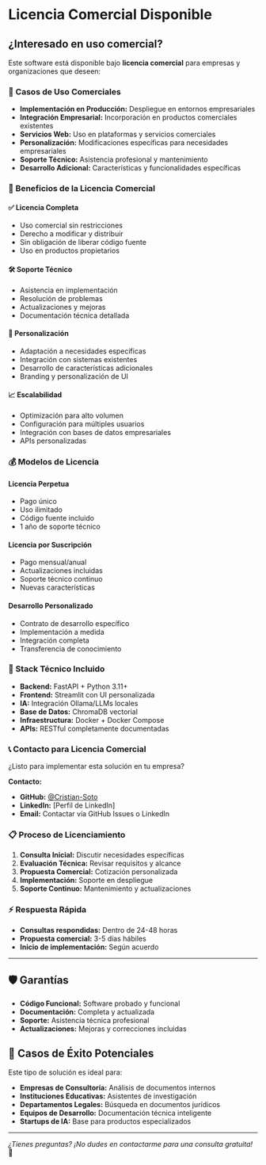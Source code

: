 # Licencia Comercial Disponible

## ¿Interesado en uso comercial?

Este software está disponible bajo **licencia comercial** para empresas y organizaciones que deseen:

### 🚀 Casos de Uso Comerciales

- **Implementación en Producción:** Despliegue en entornos empresariales
- **Integración Empresarial:** Incorporación en productos comerciales existentes
- **Servicios Web:** Uso en plataformas y servicios comerciales
- **Personalización:** Modificaciones específicas para necesidades empresariales
- **Soporte Técnico:** Asistencia profesional y mantenimiento
- **Desarrollo Adicional:** Características y funcionalidades específicas

### 💼 Beneficios de la Licencia Comercial

#### ✅ **Licencia Completa**
- Uso comercial sin restricciones
- Derecho a modificar y distribuir
- Sin obligación de liberar código fuente
- Uso en productos propietarios

#### 🛠️ **Soporte Técnico**
- Asistencia en implementación
- Resolución de problemas
- Actualizaciones y mejoras
- Documentación técnica detallada

#### 🎯 **Personalización**
- Adaptación a necesidades específicas
- Integración con sistemas existentes
- Desarrollo de características adicionales
- Branding y personalización de UI

#### 📈 **Escalabilidad**
- Optimización para alto volumen
- Configuración para múltiples usuarios
- Integración con bases de datos empresariales
- APIs personalizadas

### 💰 Modelos de Licencia

#### **Licencia Perpetua**
- Pago único
- Uso ilimitado
- Código fuente incluido
- 1 año de soporte técnico

#### **Licencia por Suscripción**
- Pago mensual/anual
- Actualizaciones incluidas
- Soporte técnico continuo
- Nuevas características

#### **Desarrollo Personalizado**
- Contrato de desarrollo específico
- Implementación a medida
- Integración completa
- Transferencia de conocimiento

### 🔧 Stack Técnico Incluido

- **Backend:** FastAPI + Python 3.11+
- **Frontend:** Streamlit con UI personalizada
- **IA:** Integración Ollama/LLMs locales
- **Base de Datos:** ChromaDB vectorial
- **Infraestructura:** Docker + Docker Compose
- **APIs:** RESTful completamente documentadas

### 📞 Contacto para Licencia Comercial

¿Listo para implementar esta solución en tu empresa?

**Contacto:**
- **GitHub:** [@Cristian-Soto](https://github.com/Cristian-Soto)
- **LinkedIn:** [Perfil de LinkedIn]
- **Email:** Contactar vía GitHub Issues o LinkedIn

### 📋 Proceso de Licenciamiento

1. **Consulta Inicial:** Discutir necesidades específicas
2. **Evaluación Técnica:** Revisar requisitos y alcance
3. **Propuesta Comercial:** Cotización personalizada
4. **Implementación:** Soporte en despliegue
5. **Soporte Continuo:** Mantenimiento y actualizaciones

### ⚡ Respuesta Rápida

- **Consultas respondidas:** Dentro de 24-48 horas
- **Propuesta comercial:** 3-5 días hábiles
- **Inicio de implementación:** Según acuerdo

---

## 🛡️ Garantías

- **Código Funcional:** Software probado y funcional
- **Documentación:** Completa y actualizada
- **Soporte:** Asistencia técnica profesional
- **Actualizaciones:** Mejoras y correcciones incluidas

## 🎯 Casos de Éxito Potenciales

Este tipo de solución es ideal para:
- **Empresas de Consultoría:** Análisis de documentos internos
- **Instituciones Educativas:** Asistentes de investigación
- **Departamentos Legales:** Búsqueda en documentos jurídicos
- **Equipos de Desarrollo:** Documentación técnica inteligente
- **Startups de IA:** Base para productos especializados

---

*¿Tienes preguntas? ¡No dudes en contactarme para una consulta gratuita!* 🚀
